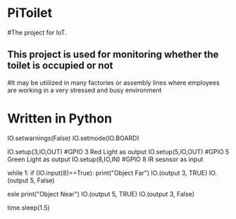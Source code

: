 # PiToilet
#The project for IoT.
## This project is used for monitoring whether the toilet is occupied or not 
#It may be utiilized in many factories or assembly lines where employees are working in a very stressed and busy environment
# Written in Python

IO.setwarnings(False)
IO.setmode(IO.BOARD)

IO.setup(3,IO,OUT)  #GPIO 3 Red Light as output 
IO.setup(5,IO,OUT)  #GPIO 5 Green Light as output
IO.setup(8,IO,IN)  #GPIO 8 IR sesnsor as input

while 1:
if (IO.input(8)==True):
print("Object Far")
IO.(output 3, TRUE)
IO.(output 5, False)

esle
print("Object Near")
IO.(output 5, TRUE)
IO.(output 3, False)

time.sleep(1.5)
